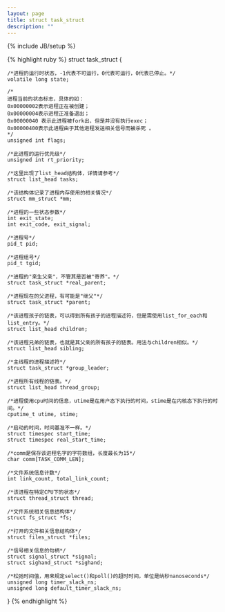 ```yaml
---
layout: page
title: struct task_struct
description: ""
---
```

{% include JB/setup %}

{% highlight ruby %}
struct task_struct {

    /*进程的运行时状态，-1代表不可运行，0代表可运行，0代表已停止。*/
    volatile long state;

    /*
    进程当前的状态标志，具体的如：
    0x00000002表示进程正在被创建；
    0x00000004表示进程正准备退出；
    0x00000040 表示此进程被fork出，但是并没有执行exec；
    0x00000400表示此进程由于其他进程发送相关信号而被杀死 。
    */
    unsigned int flags;

    /*此进程的运行优先级*/
    unsigned int rt_priority;

    /*这里出现了list_head结构体，详情请参考*/
    struct list_head tasks;

    /*该结构体记录了进程内存使用的相关情况*/
    struct mm_struct *mm;

    /*进程的一些状态参数*/
    int exit_state;
    int exit_code, exit_signal;

    /*进程号*/
    pid_t pid;

    /*进程组号*/
    pid_t tgid;

    /*进程的"亲生父亲"，不管其是否被"寄养"。*/
    struct task_struct *real_parent;

    /*进程现在的父进程，有可能是"继父"*/
    struct task_struct *parent;

    /*该进程孩子的链表，可以得到所有孩子的进程描述符，但是需使用list_for_each和list_entry。*/
    struct list_head children;

    /*该进程兄弟的链表，也就是其父亲的所有孩子的链表。用法与children相似。*/
    struct list_head sibling;

    /*主线程的进程描述符*/
    struct task_struct *group_leader;

    /*进程所有线程的链表。*/
    struct list_head thread_group;

    /*进程使用cpu时间的信息，utime是在用户态下执行的时间，stime是在内核态下执行的时间。*/
    cputime_t utime, stime;

    /*启动的时间，时间基准不一样。*/
    struct timespec start_time;
    struct timespec real_start_time;

    /*comm是保存该进程名字的字符数组，长度最长为15*/
    char comm[TASK_COMM_LEN];

    /*文件系统信息计数*/
    int link_count, total_link_count;

    /*该进程在特定CPU下的状态*/
    struct thread_struct thread;

    /*文件系统相关信息结构体*/
    struct fs_struct *fs;

    /*打开的文件相关信息结构体*/
    struct files_struct *files;

    /*信号相关信息的句柄*/
    struct signal_struct *signal;
    struct sighand_struct *sighand;

    /*松弛时间值，用来规定select()和poll()的超时时间，单位是纳秒nanoseconds*/
    unsigned long timer_slack_ns;
    unsigned long default_timer_slack_ns;
}
{% endhighlight %}
